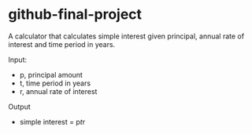 # github-final-project
A calculator that calculates simple interest given principal, annual rate of interest and time period in years.

Input:

- p, principal amount
- t, time period in years
- r, annual rate of interest

Output
- simple interest = p*t*r
